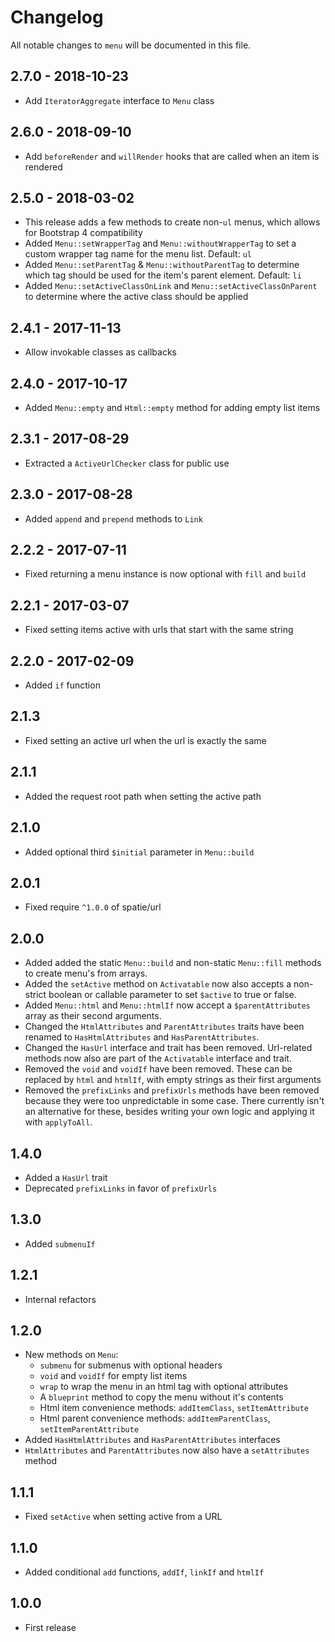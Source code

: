 # Changelog

All notable changes to `menu` will be documented in this file.

## 2.7.0 - 2018-10-23
- Add `IteratorAggregate` interface to `Menu` class

## 2.6.0 - 2018-09-10
- Add `beforeRender` and `willRender` hooks that are called when an item is rendered

## 2.5.0 - 2018-03-02
- This release adds a few methods to create non-`ul` menus, which allows for Bootstrap 4 compatibility
- Added `Menu::setWrapperTag` and `Menu::withoutWrapperTag` to set a custom wrapper tag name for the menu list. Default: `ul`
- Added `Menu::setParentTag` & `Menu::withoutParentTag` to determine which tag should be used for the item's parent element. Default: `li`
- Added `Menu::setActiveClassOnLink` and `Menu::setActiveClassOnParent` to determine where the active class should be applied

## 2.4.1 - 2017-11-13
- Allow invokable classes as callbacks

## 2.4.0 - 2017-10-17
- Added `Menu::empty` and `Html::empty` method for adding empty list items

## 2.3.1 - 2017-08-29
- Extracted a `ActiveUrlChecker` class for public use

## 2.3.0 - 2017-08-28
- Added `append` and `prepend` methods to `Link`

## 2.2.2 - 2017-07-11
- Fixed returning a menu instance is now optional with `fill` and `build`

## 2.2.1 - 2017-03-07
- Fixed setting items active with urls that start with the same string

## 2.2.0 - 2017-02-09
- Added `if` function

## 2.1.3
- Fixed setting an active url when the url is exactly the same

## 2.1.1
- Added the request root path when setting the active path

## 2.1.0
- Added optional third `$initial` parameter in `Menu::build`

## 2.0.1
- Fixed require `^1.0.0` of spatie/url

## 2.0.0
- Added added the static `Menu::build` and non-static `Menu::fill` methods to create menu's from arrays.
- Added the `setActive` method on `Activatable` now also accepts a non-strict boolean or callable parameter to set `$active` to true or false.
- Added `Menu::html` and `Menu::htmlIf` now accept a `$parentAttributes` array as their second arguments.
- Changed the `HtmlAttributes` and `ParentAttributes` traits have been renamed to `HasHtmlAttributes` and `HasParentAttributes`.
- Changed the `HasUrl` interface and trait has been removed. Url-related methods now also are part of the `Activatable` interface and trait.
- Removed the `void` and `voidIf` have been removed. These can be replaced by `html` and `htmlIf`, with empty strings as their first arguments
- Removed the `prefixLinks` and `prefixUrls` methods have been removed because they were too unpredictable in some case. There currently isn't an alternative for these, besides writing your own logic and applying it with `applyToAll`.

## 1.4.0
- Added a `HasUrl` trait
- Deprecated `prefixLinks` in favor of `prefixUrls`

## 1.3.0
- Added `submenuIf`

## 1.2.1
- Internal refactors

## 1.2.0
- New methods on `Menu`:
    - `submenu` for submenus with optional headers
    - `void` and `voidIf` for empty list items
    - `wrap` to wrap the menu in an html tag with optional attributes
    - A `blueprint` method to copy the menu without it's contents
    - Html item convenience methods: `addItemClass`, `setItemAttribute`
    - Html parent convenience methods: `addItemParentClass`, `setItemParentAttribute`
- Added `HasHtmlAttributes` and `HasParentAttributes` interfaces
- `HtmlAttributes` and `ParentAttributes` now also have a `setAttributes` method

## 1.1.1
- Fixed `setActive` when setting active from a URL

## 1.1.0
- Added conditional `add` functions, `addIf`, `linkIf` and `htmlIf`

## 1.0.0
- First release
